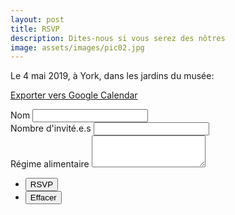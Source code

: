 ```yaml
---
layout: post
title: RSVP
description: Dites-nous si vous serez des nôtres
image: assets/images/pic02.jpg
---
```


Le 4 mai 2019, à York, dans les jardins du musée:

<a target="_blank" rel="noopener noreferrer" href="http://www.google.com/calendar/event?action=TEMPLATE&text=Mariage%20de%20Natacha%20et%20Andy&dates=20180504/20180504&location=The%20Hospitium%2C%20Museum%20Gardens%2C%20York%20YO30%207DR">Exporter vers Google Calendar</a>

<form action="https://formspree.io/{{ site.email }}" method="POST">
  <div class="field half first">
    <label for="name">Nom</label>
    <input type="text" name="name" id="name" />
  </div>
  <div class="field half">
    <label for="guest_numbers">Nombre d'invité.e.s</label>
    <input type="text" name="guest_numbers" id="guest_numbers" />
  </div>
  <div class="field">
    <label for="diet">Régime alimentaire</label>
    <textarea name="diet" id="message" rows="3"></textarea>
  </div>
  <ul class="actions">
    <li><input type="submit" value="RSVP" class="special" /></li>
    <li><input type="reset" value="Effacer" /></li>
  </ul>
</form>
